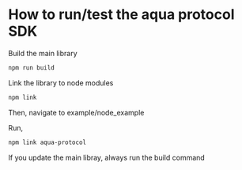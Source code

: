 # How to run/test the aqua protocol SDK

Build the main library

```bash
npm run build
```

Link the library to node modules

```bash
npm link
```

Then, navigate to example/node_example

Run,

```bash
npm link aqua-protocol
```

If you update the main libray, always run the build command